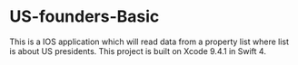 # US-founders-Basic
This is a IOS application which will read data from a property list where list is about US presidents. This project is built on Xcode 9.4.1 in Swift 4.
